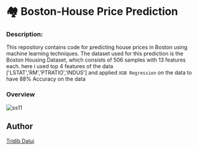 # 🏘️ Boston-House Price Prediction

### Description:
This repository contains code for predicting house prices in Boston using machine learning techniques. The dataset used for this prediction is the Boston Housing Dataset, which consists of 506 samples with 13 features each.
here i used top 4 features of the data ['LSTAT','RM','PTRATIO','INDUS'] and applied `XGB Regression` on the data to have 88% Accuracy on the data

### Overview

![ss11](https://user-images.githubusercontent.com/105111251/234504035-da0b3369-7ca7-4f51-9b7a-9c375bed990e.jpg)

## Author
[Tridib Dalui](https://github.com/TridibD004)
